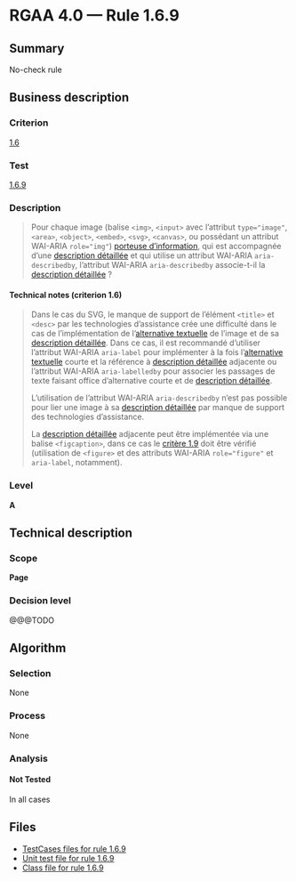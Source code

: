 # RGAA 4.0 — Rule 1.6.9

## Summary

No-check rule

## Business description

### Criterion

[1.6](https://www.numerique.gouv.fr/publications/rgaa-accessibilite/methode/criteres/#crit-1-6)

### Test

[1.6.9](https://www.numerique.gouv.fr/publications/rgaa-accessibilite/methode/criteres/#test-1-6-9)

### Description

> Pour chaque image (balise `<img>`, `<input>` avec l’attribut `type="image"`, `<area>`, `<object>`, `<embed>`, `<svg>`, `<canvas>`, ou possédant un attribut WAI-ARIA `role="img"`) [porteuse d’information](https://www.numerique.gouv.fr/publications/rgaa-accessibilite/methode/glossaire/#image-porteuse-d-information), qui est accompagnée d’une [description détaillée](https://www.numerique.gouv.fr/publications/rgaa-accessibilite/methode/glossaire/#description-detaillee-image) et qui utilise un attribut WAI-ARIA `aria-describedby`, l’attribut WAI-ARIA `aria-describedby` associe-t-il la [description détaillée](https://www.numerique.gouv.fr/publications/rgaa-accessibilite/methode/glossaire/#description-detaillee-image) ?

#### Technical notes (criterion 1.6)

> Dans le cas du SVG, le manque de support de l’élément `<title>` et `<desc>` par les technologies d’assistance crée une difficulté dans le cas de l’implémentation de l’[alternative textuelle](https://www.numerique.gouv.fr/publications/rgaa-accessibilite/methode/glossaire/#alternative-textuelle-image) de l’image et de sa [description détaillée](https://www.numerique.gouv.fr/publications/rgaa-accessibilite/methode/glossaire/#description-detaillee-image). Dans ce cas, il est recommandé d’utiliser l’attribut WAI-ARIA `aria-label` pour implémenter à la fois l’[alternative textuelle](https://www.numerique.gouv.fr/publications/rgaa-accessibilite/methode/glossaire/#alternative-textuelle-image) courte et la référence à [description détaillée](https://www.numerique.gouv.fr/publications/rgaa-accessibilite/methode/glossaire/#description-detaillee-image) adjacente ou l’attribut WAI-ARIA `aria-labelledby` pour associer les passages de texte faisant office d’alternative courte et de [description détaillée](https://www.numerique.gouv.fr/publications/rgaa-accessibilite/methode/glossaire/#description-detaillee-image).
> 
> L’utilisation de l’attribut WAI-ARIA `aria-describedby` n’est pas possible pour lier une image à sa [description détaillée](https://www.numerique.gouv.fr/publications/rgaa-accessibilite/methode/glossaire/#description-detaillee-image) par manque de support des technologies d’assistance.
> 
> La [description détaillée](https://www.numerique.gouv.fr/publications/rgaa-accessibilite/methode/glossaire/#description-detaillee-image) adjacente peut être implémentée via une balise `<figcaption>`, dans ce cas le [critère 1.9](https://www.numerique.gouv.fr/publications/rgaa-accessibilite/methode/glossaire/#crit-1-9) doit être vérifié (utilisation de `<figure>` et des attributs WAI-ARIA `role="figure"` et `aria-label`, notamment).

### Level

**A**


## Technical description

### Scope

**Page**

### Decision level

@@@TODO


## Algorithm

### Selection

None

### Process

None

### Analysis

#### Not Tested

In all cases


## Files

- [TestCases files for rule 1.6.9](https://gitlab.com/asqatasun/Asqatasun/-/tree/master/rules/rules-rgaa4.0/src/test/resources/testcases/rgaa40/Rgaa40Rule010609/)
- [Unit test file for rule 1.6.9](https://gitlab.com/asqatasun/Asqatasun/-/blob/master/rules/rules-rgaa4.0/src/test/java/org/asqatasun/rules/rgaa40/Rgaa40Rule010609Test.java)
- [Class file for rule 1.6.9](https://gitlab.com/asqatasun/Asqatasun/-/blob/master/rules/rules-rgaa4.0/src/main/java/org/asqatasun/rules/rgaa40/Rgaa40Rule010609.java)



